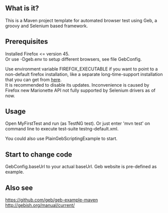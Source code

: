 ## What is it?
This is a Maven project template for automated browser test using Geb, a groovy and Selenium based framework.

## Prerequisites
Installed Firefox <= version 45. <br>Or use -Dgeb.env to setup different browsers, see file GebConfig.
<p>
Use environment variable FIREFOX_EXECUTABLE if you want to point to a non-default firefox installation,
like a separate long-time-support installation that you can get from
<a href="https://ftp.mozilla.org/pub/firefox/releases/45.9.0esr/win64/en-US/Firefox%20Setup%2045.9.0esr.exe">here</a>.
<br>
It is recommended to disable its updates.
Inconvenience is caused by Firefox new Marionette API not fully supported by Selenium drivers as of now.


## Usage
Open MyFirstTest and run (as TestNG test). Or just enter 'mvn test' on command line to execute test-suite testng-default.xml.

You could also use PlainGebScriptingExample to start.

## Start to change code
GebConfig.baseUrl to your actual baseUrl. Geb website is pre-defined as example.


## Also see
https://github.com/geb/geb-example-maven<br>
http://gebish.org/manual/current/